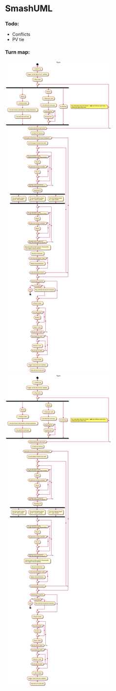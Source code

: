 # SmashUML

### Todo:
- Conflicts
- PV tie

### Turn map:

![Alt text](./img/Turn.svg)
<img src=./img/Turn.svg>

